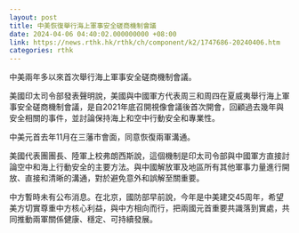 ```yaml
---
layout: post
title: 中美恢復舉行海上軍事安全磋商機制會議
date: 2024-04-06 04:40:02.000000000 +08:00
link: https://news.rthk.hk/rthk/ch/component/k2/1747686-20240406.htm
categories: rthk
---
```


中美兩年多以來首次舉行海上軍事安全磋商機制會議。

美國印太司令部發表聲明說，美國與中國軍方代表周三和周四在夏威夷舉行海上軍事安全磋商機制會議，是自2021年底召開視像會議後首次開會，回顧過去幾年與安全相關的事件，並討論保持海上和空中行動安全和專業性。

中美元首去年11月在三藩市會面，同意恢復兩軍溝通。

美國代表團團長、陸軍上校弗朗西斯說，這個機制是印太司令部與中國軍方直接討論空中和海上行動安全的主要方法。與中國解放軍及地區所有其他軍事力量進行開放、直接和清晰的溝通，對於避免意外和誤解至關重要。

中方暫時未有公布消息。在北京，國防部早前說，今年是中美建交45周年，希望美方切實尊重中方核心利益，與中方相向而行，把兩國元首重要共識落到實處，共同推動兩軍關係健康、穩定、可持續發展。
